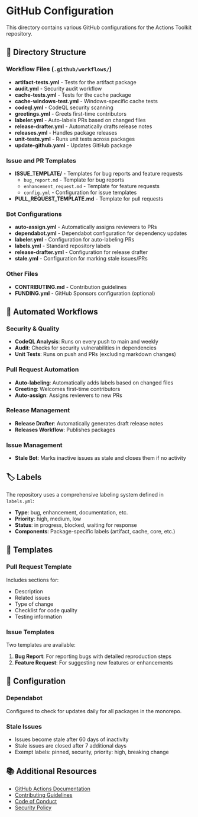 # GitHub Configuration

This directory contains various GitHub configurations for the Actions Toolkit repository.

## 📁 Directory Structure

### Workflow Files (`.github/workflows/`)

- **artifact-tests.yml** - Tests for the artifact package
- **audit.yml** - Security audit workflow
- **cache-tests.yml** - Tests for the cache package
- **cache-windows-test.yml** - Windows-specific cache tests
- **codeql.yml** - CodeQL security scanning
- **greetings.yml** - Greets first-time contributors
- **labeler.yml** - Auto-labels PRs based on changed files
- **release-drafter.yml** - Automatically drafts release notes
- **releases.yml** - Handles package releases
- **unit-tests.yml** - Runs unit tests across packages
- **update-github.yaml** - Updates GitHub package

### Issue and PR Templates

- **ISSUE_TEMPLATE/** - Templates for bug reports and feature requests
  - `bug_report.md` - Template for bug reports
  - `enhancement_request.md` - Template for feature requests
  - `config.yml` - Configuration for issue templates
- **PULL_REQUEST_TEMPLATE.md** - Template for pull requests

### Bot Configurations

- **auto-assign.yml** - Automatically assigns reviewers to PRs
- **dependabot.yml** - Dependabot configuration for dependency updates
- **labeler.yml** - Configuration for auto-labeling PRs
- **labels.yml** - Standard repository labels
- **release-drafter.yml** - Configuration for release drafter
- **stale.yml** - Configuration for marking stale issues/PRs

### Other Files

- **CONTRIBUTING.md** - Contribution guidelines
- **FUNDING.yml** - GitHub Sponsors configuration (optional)

## 🤖 Automated Workflows

### Security & Quality

- **CodeQL Analysis**: Runs on every push to main and weekly
- **Audit**: Checks for security vulnerabilities in dependencies
- **Unit Tests**: Runs on push and PRs (excluding markdown changes)

### Pull Request Automation

- **Auto-labeling**: Automatically adds labels based on changed files
- **Greeting**: Welcomes first-time contributors
- **Auto-assign**: Assigns reviewers to new PRs

### Release Management

- **Release Drafter**: Automatically generates draft release notes
- **Releases Workflow**: Publishes packages

### Issue Management

- **Stale Bot**: Marks inactive issues as stale and closes them if no activity

## 🏷️ Labels

The repository uses a comprehensive labeling system defined in `labels.yml`:

- **Type**: bug, enhancement, documentation, etc.
- **Priority**: high, medium, low
- **Status**: in progress, blocked, waiting for response
- **Components**: Package-specific labels (artifact, cache, core, etc.)

## 📝 Templates

### Pull Request Template

Includes sections for:
- Description
- Related issues
- Type of change
- Checklist for code quality
- Testing information

### Issue Templates

Two templates are available:
1. **Bug Report**: For reporting bugs with detailed reproduction steps
2. **Feature Request**: For suggesting new features or enhancements

## 🔧 Configuration

### Dependabot

Configured to check for updates daily for all packages in the monorepo.

### Stale Issues

- Issues become stale after 60 days of inactivity
- Stale issues are closed after 7 additional days
- Exempt labels: pinned, security, priority: high, breaking change

## 📚 Additional Resources

- [GitHub Actions Documentation](https://docs.github.com/en/actions)
- [Contributing Guidelines](CONTRIBUTING.md)
- [Code of Conduct](../CODE_OF_CONDUCT.md)
- [Security Policy](../SECURITY.md)
